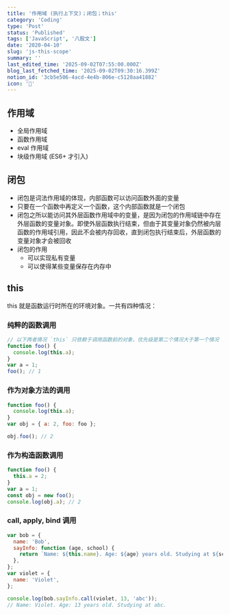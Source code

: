 ```yaml
---
title: '作用域 (执行上下文)；闭包；this'
category: 'Coding'
type: 'Post'
status: 'Published'
tags: ['JavaScript', '八股文']
date: '2020-04-10'
slug: 'js-this-scope'
summary: ''
last_edited_time: '2025-09-02T07:55:00.000Z'
blog_last_fetched_time: '2025-09-02T09:30:16.399Z'
notion_id: '3cb5e506-4acd-4e4b-806e-c5128aa41882'
icon: '🎊'
---
```


## 作用域

- 全局作用域
- 函数作用域
- eval 作用域
- 块级作用域 (ES6+ 才引入)

## 闭包

- 闭包是词法作用域的体现，内部函数可以访问函数外面的变量
- 只要在一个函数中再定义一个函数，这个内部函数就是一个闭包
- 闭包之所以能访问其外层函数作用域中的变量，是因为闭包的作用域链中存在外层函数的变量对象。即使外层函数执行结束，但由于其变量对象仍然被内层函数的作用域引用，因此不会被内存回收，直到闭包执行结束后，外层函数的变量对象才会被回收
- 闭包的作用
  - 可以实现私有变量
  - 可以使得某些变量保存在内存中

## this

this 就是函数运行时所在的环境对象。一共有四种情况：

### 纯粹的函数调用

```javascript
// 以下两者情况 `this` 只依赖于调用函数前的对象，优先级是第二个情况大于第一个情况
function foo() {
  console.log(this.a);
}
var a = 1;
foo(); // 1
```

### 作为对象方法的调用

```javascript
function foo() {
  console.log(this.a);
}
var obj = { a: 2, foo: foo };

obj.foo(); // 2
```

### 作为构造函数调用

```javascript
function foo() {
  this.a = 2;
}
var a = 1;
const obj = new foo();
console.log(obj.a); // 2
```

### call, apply, bind 调用

```javascript
var bob = {
  name: 'Bob',
  sayInfo: function (age, school) {
    return `Name: ${this.name}. Age: ${age} years old. Studying at ${school}.`;
  },
};
var violet = {
  name: 'Violet',
};

console.log(bob.sayInfo.call(violet, 13, 'abc'));
// Name: Violet. Age: 13 years old. Studying at abc.
```
